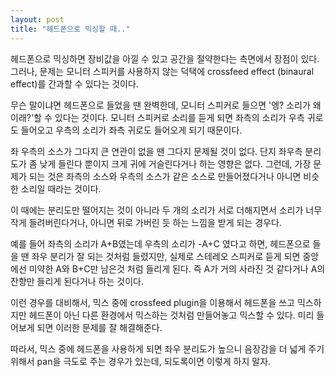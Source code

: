 ```yaml
---
layout: post
title: "헤드폰으로 믹싱할 때.."
---
```



헤드폰으로 믹싱하면 장비값을 아낄 수 있고 공간을 절약한다는 측면에서 장점이 있다. 그러나, 문제는 모니터 스피커를 사용하지 않는 덕택에 crossfeed effect (binaural effect)를 간과할 수 있다는 것이다.




무슨 말이냐면 헤드폰으로 들었을 땐 완벽한데, 모니터 스피커로 들으면 '엥? 소리가 왜 이래?'할 수 있다는 것이다. 모니터 스피커로 소리를 듣게 되면 좌측의 소리가 우측 귀로도 들어오고 우측의 소리가 좌측 귀로도 들어오게 되기 때문이다.




좌 우측의 소스가 그다지 큰 연관이 없을 땐 그다지 문제될 것이 없다. 단지 좌우측 분리도가 좀 낮게 들린다 뿐이지 크게 귀에 거슬린다거나 하는 영향은 없다. 그런데, 가장 문제가 되는 것은 좌측의 소스와 우측의 소스가 같은 소스로 만들어졌다거나 아니면 비슷한 소리일 때라는 것이다.




이 때에는 분리도만 떨어지는 것이 아니라 두 개의 소리가 서로 더해지면서 소리가 너무 작게 들려버린다거나, 아니면 뒤로 가버린 듯 하는 느낌을 받게 되는 경우다. 




예를 들어 좌측의 소리가 A+B였는데 우측의 소리가 -A+C 였다고 하면, 헤드폰으로 들을 땐 좌우 분리가 잘 되는 것처럼 들렸지만, 실제로 스테레오 스피커로 듣게 되면 중앙에선 미약한 A와 B+C만 남은것 처럼 들리게 된다. 즉 A가 거의 사라진 것 같다거나 A의 잔향만 들리게 된다거나 하는 것이다.




이런 경우를 대비해서, 믹스 중에 crossfeed plugin을 이용해서 헤드폰을 쓰고 믹스하지만 헤드폰이 아닌 다른 환경에서 믹스하는 것처럼 만들어놓고 믹스할 수 있다. 미리 들어보게 되면 이러한 문제를 잘 해결해준다. 




따라서, 믹스 중에 헤드폰을 사용하게 되면 좌우 분리도가 높으니 음장감을 더 넓게 주기 위해서 pan을 극도로 주는 경우가 있는데, 되도록이면 이렇게 하지 말자. 


